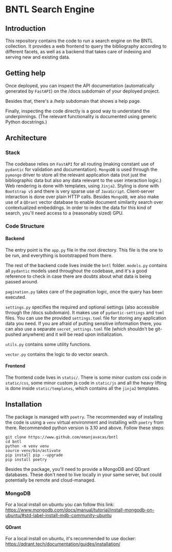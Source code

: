 # BNTL Search Engine
## Introduction

This repository contains the code to run a search engine on the BNTL collection.
It provides a web frontend to query the bibliography according to different facets,
as well as a backend that takes care of indexing and serving new and existing data.

## Getting help
Once deployed, you can inspect the API documentation (automatically generated by
`FastAPI`) on the /docs subdomain of your deployed project.

Besides that, there's a /help subdomain that shows a help page.

Finally, inspecting the code directly is a good way to understand the underpinnings.
(The relevant functionality is documented using generic Python docstrings.)

## Architecture

### Stack
The codebase relies on `FastAPI` for all routing (making constant use of `pydantic`
for validation and documentation). `MongoDB` is used through the `pymongo` driver
to store all the relevant application data (not just the bibliographic data but also
any data relevant to the user interaction logic.) Web rendering is done with templates,
using `Jinja2`. Styling is done with `Bootstrap v5` and there is very sparse use of
`JavaScript`. Client-server interaction is done over plain HTTP calls. 
Besides `MongoDB`, we also make use of a `QDrant` vector database to enable document
similarity search over contextualized embeddings. In order to index the data for this
kind of search, you'll need access to a (reasonably sized) GPU.

### Code Structure

#### Backend
The entry point is the `app.py` file in the root directory. This file is the one to 
be run, and everything is bootstrapped from there.

The rest of the backend code lives inside the `bntl` folder.
`models.py` contains all `pydantic` models used throughout the codebase, and it's a
good reference to check in case there are doubts about what data is being passed around.

`pagination.py` takes care of the pagination logic, once the query has been executed.

`settings.py` specifies the required and optional settings (also accessible through the
/docs subdomain). It makes use of `pydantic-settings` and `toml` files. You can use the
provided `settings.toml` file for storing any application data you need. If you are afraid
of putting sensitive information there, you can also use a separate `secret_settings.toml`
file (which shouldn't be git-pushed anywhere) and it will be read upon initialization.

`utils.py` contains some utility functions.

`vector.py` contains the logic to do vector search.

#### Frontend
The frontend code lives in `static/`.
There is some minor custom css code in `static/css`, some minor custom js code in 
`static/js` and all the heavy lifting is done inside `static/templates`, which contains
all the `jinja2` templates.

## Installation

The package is managed with `poetry`. The recommended way of installing the code is using a
`venv` virtual environment and installing with `poetry` from there. Recommended python version
is 3.10 and above. Follow these steps:

```
git clone https://www.github.com/emanjavacas/bntl
cd bntl
python -m venv venv
source venv/bin/activate
pip install pip --upgrade
pip install poetry
```

Besides the package, you'll need to provide a MongoDB and QDrant databases. These don't need
to live locally in your same server, but could potentially be remote and cloud-managed.

### MongoDB

For a local install on ubuntu you can follow this link: https://www.mongodb.com/docs/manual/tutorial/install-mongodb-on-ubuntu/#std-label-install-mdb-community-ubuntu

#### QDrant

For a local install on ubuntu, it's recommended to use docker: https://qdrant.tech/documentation/guides/installation/


